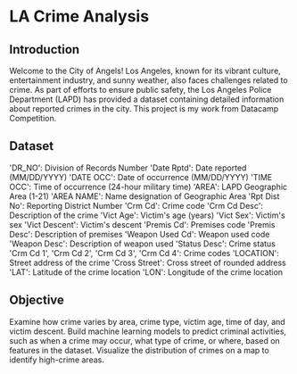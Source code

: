 # LA Crime Analysis

## Introduction
Welcome to the City of Angels! Los Angeles, known for its vibrant culture, entertainment industry, and sunny weather, also faces challenges related to crime. 
As part of efforts to ensure public safety, the Los Angeles Police Department (LAPD) has provided a dataset containing detailed information about reported crimes in the city. 
This project is my work from Datacamp Competition.

## Dataset
'DR_NO': Division of Records Number
'Date Rptd': Date reported (MM/DD/YYYY)
'DATE OCC': Date of occurrence (MM/DD/YYYY)
'TIME OCC': Time of occurrence (24-hour military time)
'AREA': LAPD Geographic Area (1-21)
'AREA NAME': Name designation of Geographic Area
'Rpt Dist No': Reporting District Number
'Crm Cd': Crime code
'Crm Cd Desc': Description of the crime
'Vict Age': Victim's age (years)
'Vict Sex': Victim's sex
'Vict Descent': Victim's descent
'Premis Cd': Premises code
'Premis Desc': Description of premises
'Weapon Used Cd': Weapon used code
'Weapon Desc': Description of weapon used
'Status Desc': Crime status
'Crm Cd 1', 'Crm Cd 2', 'Crm Cd 3', 'Crm Cd 4': Crime codes
'LOCATION': Street address of the crime
'Cross Street': Cross street of rounded address
'LAT': Latitude of the crime location
'LON': Longitude of the crime location

## Objective
Examine how crime varies by area, crime type, victim age, time of day, and victim descent.
Build machine learning models to predict criminal activities, such as when a crime may occur, what type of crime, or where, based on features in the dataset.
Visualize the distribution of crimes on a map to identify high-crime areas.
